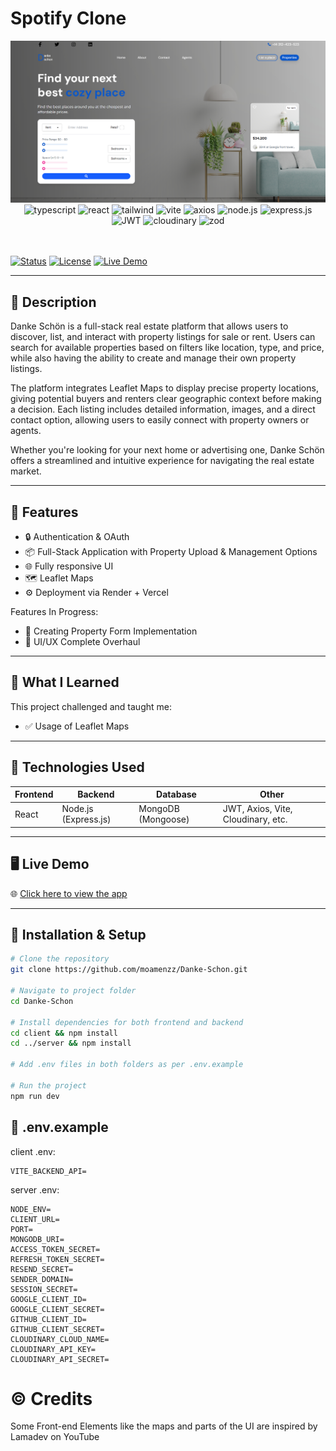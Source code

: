 # Spotify Clone

<div align="center">
<img src="/client/assets/readme-cover.png" alt="Demo Screenshot">
  
  <!-- Tech Stack -->
  
  <div>
  <img src="https://img.shields.io/badge/TypeScript-3178C6?style=for-the-badge&logo=typescript&logoColor=white" alt="typescript" />
    <img src="https://img.shields.io/badge/React-20232A?style=for-the-badge&logo=react&logoColor=61DAFB" alt="react" />
    <img src="https://img.shields.io/badge/TailwindCSS-06B6D4?style=for-the-badge&logo=tailwindcss&logoColor=white" alt="tailwind" />
    <img src="https://img.shields.io/badge/Vite-646CFF?style=for-the-badge&logo=vite&logoColor=white" alt="vite" />
    <img src="https://img.shields.io/badge/Axios-5A29E4?style=for-the-badge&logo=axios&logoColor=white" alt="axios" />
    <img src="https://img.shields.io/badge/Node.js-339933?style=for-the-badge&logo=nodedotjs&logoColor=white" alt="node.js" />
    <img src="https://img.shields.io/badge/Express.js-000000?style=for-the-badge&logo=express&logoColor=white" alt="express.js" />
    <img src="https://img.shields.io/badge/JWT-000000?style=for-the-badge&logo=jsonwebtokens&logoColor=white" alt="JWT" />
    <img src="https://img.shields.io/badge/Cloudinary-3448C5?style=for-the-badge&logo=cloudinary&logoColor=white" alt="cloudinary" />
    <img src="https://img.shields.io/badge/Zod-EF4444?style=for-the-badge&logo=zod&logoColor=white" alt="zod" />
  </div>
</div>

<br />
<br />

[![Status](https://img.shields.io/badge/Status-InProgress-yellow)]()
[![License](https://img.shields.io/badge/License-MIT-lightgrey)]()
[![Live Demo](https://img.shields.io/badge/Live-Demo-orange)](https://danke-schon319.vercel.app)

---

## 📖 Description

Danke Schön is a full-stack real estate platform that allows users to discover, list, and interact with property listings for sale or rent. Users can search for available properties based on filters like location, type, and price, while also having the ability to create and manage their own property listings.

The platform integrates Leaflet Maps to display precise property locations, giving potential buyers and renters clear geographic context before making a decision. Each listing includes detailed information, images, and a direct contact option, allowing users to easily connect with property owners or agents.

Whether you're looking for your next home or advertising one, Danke Schön offers a streamlined and intuitive experience for navigating the real estate market.

---

## 🚀 Features

- 🔒 Authentication & OAuth
- 📦 Full-Stack Application with Property Upload & Management Options
- 🌐 Fully responsive UI
- 🗺️ Leaflet Maps
- ⚙️ Deployment via Render + Vercel

Features In Progress:

- 🧔 Creating Property Form Implementation
- 🔔 UI/UX Complete Overhaul

---

## 🧠 What I Learned

This project challenged and taught me:

- ✅ Usage of Leaflet Maps

---

## 🔧 Technologies Used

| Frontend | Backend              | Database           | Other                              |
| -------- | -------------------- | ------------------ | ---------------------------------- |
| React    | Node.js (Express.js) | MongoDB (Mongoose) | JWT, Axios, Vite, Cloudinary, etc. |

---

## 🖥️ Live Demo

🌐 [Click here to view the app](https://danke-schon319.vercel.app)

---

## 🧪 Installation & Setup

```bash
# Clone the repository
git clone https://github.com/moamenzz/Danke-Schon.git

# Navigate to project folder
cd Danke-Schon

# Install dependencies for both frontend and backend
cd client && npm install
cd ../server && npm install

# Add .env files in both folders as per .env.example

# Run the project
npm run dev
```

## 🤫 .env.example

client .env:

```
VITE_BACKEND_API=
```

server .env:

```
NODE_ENV=
CLIENT_URL=
PORT=
MONGODB_URI=
ACCESS_TOKEN_SECRET=
REFRESH_TOKEN_SECRET=
RESEND_SECRET=
SENDER_DOMAIN=
SESSION_SECRET=
GOOGLE_CLIENT_ID=
GOOGLE_CLIENT_SECRET=
GITHUB_CLIENT_ID=
GITHUB_CLIENT_SECRET=
CLOUDINARY_CLOUD_NAME=
CLOUDINARY_API_KEY=
CLOUDINARY_API_SECRET=
```

# ©️ Credits

Some Front-end Elements like the maps and parts of the UI are inspired by Lamadev on YouTube
